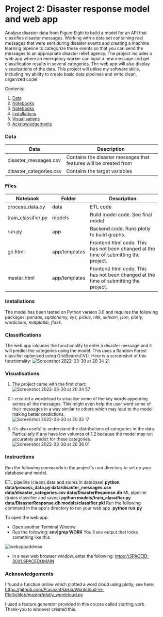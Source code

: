 # Project 2: Disaster response model and web app

Analyse disaster data from Figure Eight to build a model for an API that classifies disaster messages. Working with a data set containing real messages that were sent during disaster events and creating a machine learning pipeline to categorize these events so that you can send the messages to an appropriate disaster relief agency. The project includes a web app where an emergency worker can input a new message and get classification results in several categories. The web app will also display visualizations of the data.
This project will utilise my software skills, including my ability to create basic data pipelines and write clean, organized code!

Contents:
1. [ Data ](#p1)
2. [ Notebooks ](#p2)
3. [ Notebooks ](#p3)
4. [ Installations ](#p4)
5. [ Visualisations ](#p5)
6. [ Acknowledgements ](#p6)

<a name="p1"></a>
### Data 

| Data        | Description           | 
| ------------- |-------------|
| disaster_messages.csv     |Contains the disaster messages that features will be created from| 
| disaster_categories.csv     |Contains the target variables| 

<a name="p2"></a>
### Files


| Notebook        | Folder           |Description           |
| ------------- |-------------| -------------|
| process_data.py  | data | ETL code| 
| train_classifier.py  | models|Build model code. See final model| 
| run.py |app | Backend code. Runs plotly to build graphs.| 
| go.html  |app/templates | Frontend html code. This has not been changed at the time of submitting the project.| 
| master.html    |app/templates  | Frontend html code. This has not been changed at the time of submitting the project.| 

<a name="p3"></a>
### Installations

The model has been tested on Python version 3.6 and requires the following packages:
*pandas, sqlalchemy, sys, pickle, nltk, sklearn, json, plotly, wordcloud, matplotlib, flask.*

<a name="p4"></a>
### Classifications
The web app inlcudes the functionality to enter a disaster message and it will predict the categories using the model. This uses a Random Forest classifier optimised using GridSearchCV(). Here is a screenshot of this functionality:
![Screenshot 2022-03-30 at 20 34 21](https://user-images.githubusercontent.com/99752996/160929442-536b7538-5664-4bbc-9149-390f560af689.png)

<a name="p5"></a>
### Visualisations

1. The project came with the first chart:
![Screenshot 2022-03-30 at 20 34 57](https://user-images.githubusercontent.com/99752996/160929465-3fa94d7d-761d-4dc3-abc6-08e528f7db8e.png)

2. I created a wordcloud to visualise some of the key words appearing across all the messages. This might even help the user word some of their messages in a way similar to others which may lead to the model making better predictions. <br>
![Screenshot 2022-03-30 at 20 35 17](https://user-images.githubusercontent.com/99752996/160929476-ed19f235-167a-44c0-b5d5-2bab4e739300.png)

3. It's also useful to understand the distributions of categories in the data. Particularly if any have low volumes of 1,2 because the model may not accurately predict for these categories.
![Screenshot 2022-03-30 at 20 36 01](https://user-images.githubusercontent.com/99752996/160929482-36c304cb-ff02-4db0-93c6-1ac7204867de.png)

<a name="p6"></a>
### Instructions
Run the following commands in the project's root directory to set up your database and model.

ETL pipeline (cleans data and stores in database)
**python data/process_data.py data/disaster_messages.csv data/disaster_categories.csv data/DisasterResponse.db**
ML pipeline (trains classifier and saves) 
**python models/train_classifier.py data/DisasterResponse.db models/classifier.pkl**
Run the following command in the app's directory to run your web app. 
**python run.py**

To open the web app.
* Open another Terminal Window.
* Run the following: 
  **env|grep WORK**
  You'll see output that looks something like this:
<img src="https://user-images.githubusercontent.com/99752996/159735625-c2ff8aac-27d9-49a4-84a2-1c9dbc59d6d0.png" alt="webappaddress"/>

* In a new web browser window, enter the following: https://SPACEID-3001.SPACEDOMAIN

<a name="p7"></a>
### Acknowledgements

I found a function online which plotted a word cloud using plotly, see here: <br>
https://github.com/PrashantSaikia/Wordcloud-in-Plotly/blob/master/plotly_wordcloud.py

I used a feature generator provided in this course called starting_verb. Thank-you to whoever created this.
